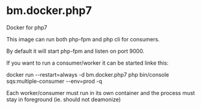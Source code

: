 # bm.docker.php7
Docker for php7


This image can run both php-fpm and php cli for consumers.

By default it will start php-fpm and listen on port 9000.


If you want to run a consumer/worker it can be started linke this:

docker run --restart=always -d bm.docker.php7 php bin/console sqs:multiple-consumer --env=prod -q <consumername>

Each worker/consumer must run in its own container and the process must stay in foreground (ie. should not deamonize)
